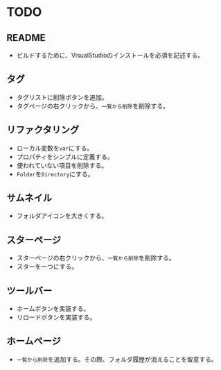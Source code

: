 # TODO
## README
* ビルドするために、VisualStudioのインストールを必須を記述する。
## タグ
* タグリストに削除ボタンを追加。
* タグページの右クリックから、`一覧から削除`を削除する。
## リファクタリング 
* ローカル変数を`var`にする。
* プロパティをシンプルに定義する。
* 使われていない項目を削除する。
* `Folder`を`Directory`にする。
## サムネイル
* フォルダアイコンを大きくする。
## スターページ
* スターページの右クリックから、`一覧から削除`を削除する。
* スターを一つにする。
## ツールバー
* ホームボタンを実装する。
* リロードボタンを実装する。
## ホームページ
* `一覧から削除`を追加する。その際、フォルダ履歴が消えることを留意する。
